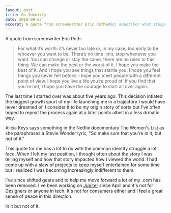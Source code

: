 ```yaml
---
layout: post
title: On Identity
date: 2018-09-07
excerpt: A quote from screenwriter Eric Roth&#58; &quot;For what it&apos;s worth&#58; it&apos;s never too late or, in my case, too early to be&quot;
---
```


A quote from screenwriter Eric Roth:

> For what it’s worth: it’s never too late or, in my case, too early to be whoever you want to be. There’s no time limit, stop whenever you want. You can change or stay the same, there are no rules to this thing. We can make the best or the worst of it. I hope you make the best of it. And I hope you see things that startle you. I hope you feel things you never felt before. I hope you meet people with a different point of view. I hope you live a life you’re proud of. If you find that you’re not, I hope you have the courage to start all over again.

The last time I started over was about five years ago. This decision intiated the biggest growth spurt of my life launching me in a trajectory I would have never dreamed of. I consider it to be my origin story of sorts but I've often hoped to repeat the process again at a later points albeit in a less drmatic way.

Alicia Keys says something in the Netflix documentary The Women's List as she paraphrases a Stevie Wonder lyric, "So make sure that you're in it, but not of it."

This quote for me has a lot to do with the common identity struggle a lot face. When I left my last position, I thought often about the story I was telling myself and how that story impacted how I viewed the world. I had come up with a slew of projects to keep myself entertained for some time but I realized I was becoming increasingly indifferent to them.

I've since shifted gears and to help me move forward a lot of my .com has been removed. I've been working on <a href="http://tryjupiter.com">Jupiter</a> since April and it's not for Designers or anyone in tech. It's not for consumers either and I feel a great sense of peace in this direction.

In it but not of it.